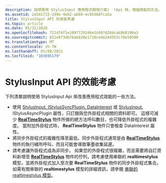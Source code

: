 ```yaml
---
description: 說明使用 StylusInput 應用程式開發介面)  (Api 時，增強效能的方法。
ms.assetid: 2a541715-2d9e-4eb2-ab60-ec95368fca5a
title: StylusInput API 的效能考慮
ms.topic: article
ms.date: 05/31/2018
ms.openlocfilehash: 721474f1e1097729246e5d497d20dcab868190a3
ms.sourcegitcommit: 831e8f3db78ab820e1710cede244553c70e50500
ms.translationtype: MT
ms.contentlocale: zh-TW
ms.lasthandoff: 01/08/2021
ms.locfileid: "103695179"
---
```

# <a name="performance-considerations-for-the-stylusinput-api"></a>StylusInput API 的效能考慮

下列清單說明使用 StylusInput Api 來改善應用程式效能的一些方法。

-   使用 [StylusInput. IStylusSyncPlugin. DataInterest](/previous-versions/ms824752(v=msdn.10)) 或 [StylusInput.](/previous-versions/ms824769(v=msdn.10)) IStylusAsyncPlugin 屬性，只訂閱與您外掛程式相關的資料即可。 這樣可減少 [**RealTimeStylus**](realtimestylus-class.md) 物件所做的總方法呼叫數目，也可降低外掛程式的複雜度。 當附加外掛程式時， **RealTimeStylus** 物件只會檢查 DataInterest 屬性。
-   將同步外掛程式的複雜性降至最低。同步外掛程式通常是由 [**RealTimeStylus**](realtimestylus-class.md) 物件的執行緒所呼叫，而且可能會導致筆墨收集延遲。
-   請考慮讓外掛程式成為非同步。 如果您的外掛程式很複雜，而且需要將自訂資料新增至 [**RealTimeStylus**](realtimestylus-class.md) 物件的佇列，請考慮使用串聯的 **realtimestylus** 模型，並將外掛程式加入至次要 **RealTimeStylus** 物件的同步外掛程式集合。 如需有關串聯的 **realtimestylus** 模型的詳細資訊，請參閱 [串聯的 realtimestylus 模型](the-cascaded-realtimestylus-model.md)。

 

 

